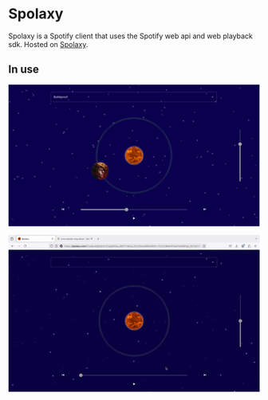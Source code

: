 # Spolaxy

Spolaxy is a Spotify client that uses the Spotify web api and web playback sdk. Hosted on [Spolaxy](https://spolaxy.com).

## In use

![til](./websitePic.png)

![til](./website.gif)
